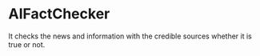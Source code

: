 # AIFactChecker
It checks the news and information with the credible sources whether it is true or not.

